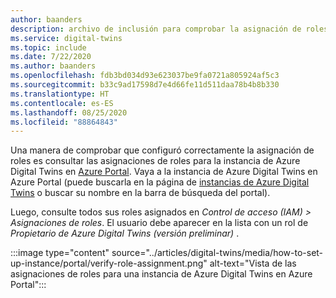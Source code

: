 ```yaml
---
author: baanders
description: archivo de inclusión para comprobar la asignación de roles en la configuración de Azure Digital Twins
ms.service: digital-twins
ms.topic: include
ms.date: 7/22/2020
ms.author: baanders
ms.openlocfilehash: fdb3bd034d93e623037be9fa0721a805924af5c3
ms.sourcegitcommit: b33c9ad17598d7e4d66fe11d511daa78b4b8b330
ms.translationtype: HT
ms.contentlocale: es-ES
ms.lasthandoff: 08/25/2020
ms.locfileid: "88864843"
---
```

Una manera de comprobar que configuró correctamente la asignación de roles es consultar las asignaciones de roles para la instancia de Azure Digital Twins en [Azure Portal](https://portal.azure.com). Vaya a la instancia de Azure Digital Twins en Azure Portal (puede buscarla en la página de [instancias de Azure Digital Twins](https://portal.azure.com/#blade/HubsExtension/BrowseResource/resourceType/Microsoft.DigitalTwins%2FdigitalTwinsInstances) o buscar su nombre en la barra de búsqueda del portal).

Luego, consulte todos sus roles asignados en *Control de acceso (IAM) > Asignaciones de roles*. El usuario debe aparecer en la lista con un rol de *Propietario de Azure Digital Twins (versión preliminar)* . 

:::image type="content" source="../articles/digital-twins/media/how-to-set-up-instance/portal/verify-role-assignment.png" alt-text="Vista de las asignaciones de roles para una instancia de Azure Digital Twins en Azure Portal":::